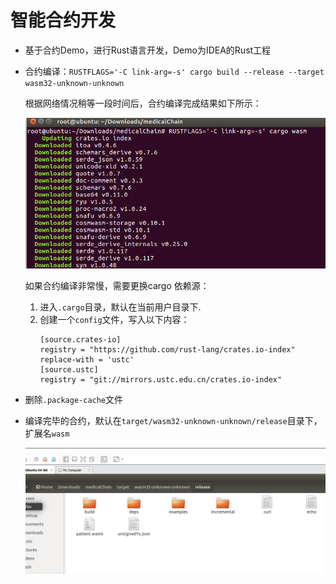 # 智能合约开发

- 基于合约Demo，进行Rust语言开发，Demo为IDEA的Rust工程
- 合约编译：`RUSTFLAGS='-C link-arg=-s' cargo build --release --target wasm32-unknown-unknown`

  根据网络情况稍等一段时间后，合约编译完成结果如下所示：

  ![编译完成结果](picture/37465c008587d7f0ee3e42e65cfbb9e2.png "编译完成结果")

  如果合约编译非常慢，需要更换cargo 依赖源：

  1. 进入`.cargo`目录，默认在当前用户目录下.
  2. 创建一个`config`文件，写入以下内容：
     ```
     [source.crates-io]
     registry = "https://github.com/rust-lang/crates.io-index"
     replace-with = 'ustc'
     [source.ustc]
     registry = "git://mirrors.ustc.edu.cn/crates.io-index"
     ```
- 删除`.package-cache`文件

- 编译完毕的合约，默认在`target/wasm32-unknown-unknown/release`目录下，扩展名`wasm`

    ![](picture/6fd89c64bd07c96b97146ff26f60c78e.png)
